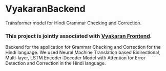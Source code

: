 # VyakaranBackend
Transformer model for Hindi Grammar Checking and Correction.

### This project is jointly associated with <a href="https://github.com/rasika-1405/Vyakaran/tree/main/VyakaranFrontend">Vyakaran Frontend</a>.

Backend for the application for Grammar Checking and Correction for the Hindi language. We used Neural Machine Translation based Bidirectional, Multi-layer, LSTM Encoder-Decoder Model with Attention for Error Detection and Correction in the Hindi language.
